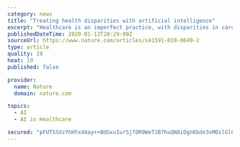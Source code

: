 ```yaml
---
category: news
title: "Treating health disparities with artificial intelligence"
excerpt: "Healthcare is an imperfect practice, with disparities in care reflecting those in society. While algorithms may be misued to amplify biases, they may also be used to identify and correct disparities. Institute of Medicine (US). Committee on Understanding and Eliminating Racial and Ethnic Disparities in Health Care. Unequal Treatment ..."
publishedDateTime: 2020-01-13T20:29:00Z
sourceUrl: https://www.nature.com/articles/s41591-019-0649-2
type: article
quality: 19
heat: 19
published: false

provider:
  name: Nature
  domain: nature.com

topics:
  - AI
  - AI in Healthcare

secured: "pFUTSSVzYhHYxd4ay++BdGxuIurSjTOR9WeTJB7huQN8iOgnKbde3vMOilGlOqzBnw+Ptqkmgzc/52vHheGR0jhGIEgTY975E4WjJMW+X141LLvojEM8NLfa2EG63w1gTiryvCRgbKtI8Wabo9uogtVkkrO3fQg0Bzwf5I6kqlz+rK4zT4EQ1nhXiRi3Kr7U+fsSW9x4ihlKmDxYNKHqLJCl0S4BdpDFypav+DUfJ4Dqr5Iluw86vOYjqTPtp1VX1Itpdka73W/z5N5ek27+b2Lkuwvs7DEIyBfFMykjNsw=;fyYE1hWlxDN9Q6SGylNjkw=="
---
```


